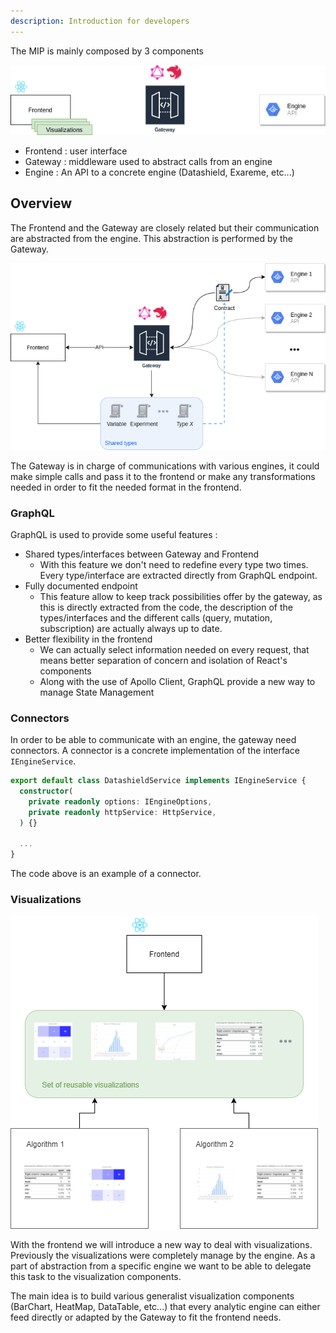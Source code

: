 ```yaml
---
description: Introduction for developers
---
```


The MIP is mainly composed by 3 components 

![](../.gitbook/assets/components.drawio.png)

* Frontend : user interface
* Gateway : middleware used to abstract calls from an engine
* Engine : An API to a concrete engine (Datashield, Exareme, etc...)

## Overview 
The Frontend and the Gateway are closely related but their communication are abstracted from the engine. This abstraction is performed by the Gateway.

![](../.gitbook/assets/overview.png)

The Gateway is in charge of communications with various engines, it could make simple calls and pass it to the frontend or make any transformations needed in order to fit the needed format in the frontend.

### GraphQL

GraphQL is used to provide some useful features : 

* Shared types/interfaces between Gateway and Frontend
  * With this feature we don't need to redefine every type two times. Every type/interface are extracted directly from GraphQL endpoint. 
* Fully documented endpoint
  * This feature allow to keep track possibilities offer by the gateway, as this is directly extracted from the code, the description of the types/interfaces and the different calls (query, mutation, subscription) are actually always up to date.
* Better flexibility in the frontend
  * We can actually select information needed on every request, that means better separation of concern and isolation of React's components
  * Along with the use of Apollo Client, GraphQL provide a new way to manage State Management 

### Connectors

In order to be able to communicate with an engine, the gateway need connectors. A connector is a concrete implementation of the interface `IEngineService`. 

```typescript 
export default class DatashieldService implements IEngineService {
  constructor(
    private readonly options: IEngineOptions,
    private readonly httpService: HttpService,
  ) {}

  ...
}
```

The code above is an example of a connector.

### Visualizations

![](../.gitbook/assets/visualizations.png)

With the frontend we will introduce a new way to deal with visualizations. Previously the visualizations were completely manage by the engine. As a part of abstraction from a specific engine we want to be able to delegate this task to the visualization components.

The main idea is to build various generalist visualization components (BarChart, HeatMap, DataTable, etc...) that every analytic engine can either feed directly or adapted by the Gateway to fit the frontend needs.


